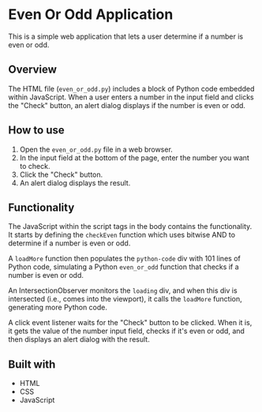 # Even Or Odd Application 

This is a simple web application that lets a user determine if a number is even or odd.

## Overview
The HTML file (`even_or_odd.py`) includes a block of Python code embedded within JavaScript. When a user enters a number in the input field and clicks the "Check" button, an alert dialog displays if the number is even or odd.

## How to use

1. Open the `even_or_odd.py` file in a web browser.
2. In the input field at the bottom of the page, enter the number you want to check.
3. Click the "Check" button.
4. An alert dialog displays the result.

## Functionality

The JavaScript within the script tags in the body contains the functionality. It starts by defining the `checkEven` function which uses bitwise AND to determine if a number is even or odd.

A `loadMore` function then populates the `python-code` div with 101 lines of Python code, simulating a Python `even_or_odd` function that checks if a number is even or odd.

An IntersectionObserver monitors the `loading` div, and when this div is intersected (i.e., comes into the viewport), it calls the `loadMore` function, generating more Python code.

A click event listener waits for the "Check" button to be clicked. When it is, it gets the value of the number input field, checks if it's even or odd, and then displays an alert dialog with the result.

## Built with
- HTML
- CSS
- JavaScript
